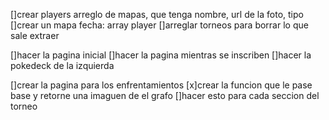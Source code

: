 []crear players arreglo de mapas, que tenga nombre, url de la foto, tipo
[]crear un mapa fecha: array player
[]arreglar torneos para borrar lo que sale extraer

[]hacer la pagina inicial
[]hacer la pagina mientras se inscriben
[]hacer la pokedeck de la izquierda

[]crear la pagina para los enfrentamientos
    [x]crear la funcion que le pase base y retorne una imaguen de el grafo
    []hacer esto para cada seccion del torneo

